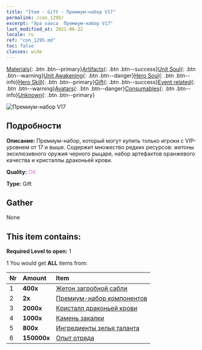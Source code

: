 ```yaml
---
title: "Item - Gift - Премиум-набор V17"
permalink: /con_1295/
excerpt: "Эра хаоса  Премиум-набор V17"
last_modified_at: 2021-06-22
locale: ru
ref: "con_1295.md"
toc: false
classes: wide
---
```

 [Materials](/ItemsRU/){: .btn .btn--primary}[Artifacts](/ItemsRU/Artifacts/){: .btn .btn--success}[Unit Soul](/ItemsRU/UnitSoul/){: .btn .btn--warning}[Unit Awakening](/ItemsRU/UnitAwakening/){: .btn .btn--danger}[Hero Soul](/ItemsRU/HeroSoul/){: .btn .btn--info}[Hero Skill](/ItemsRU/HeroSkill/){: .btn .btn--primary}[Gift](/ItemsRU/Gift/){: .btn .btn--success}[Event related](/ItemsRU/Events/){: .btn .btn--warning}[Avatars](/ItemsRU/Avatars/){: .btn .btn--danger}[Consumables](/ItemsRU/Consumables/){: .btn .btn--info}[Unknown](/ItemsRU/Unknown/){: .btn .btn--primary}

 ![Премиум-набор V17](/images/t/i_905001.png)

## Подробности
 **Описание:** Премиум-набор, который могут купить только игроки с VIP-уровнем от 17 и выше. Содержит множество редких ресурсов: жетоны эксклюзивного оружия черного рыцаря, набор артефактов оранжевого качества и кристаллы драконьей крови.

 **Quality:** <span style="color: #DA70D6">OK</span>

 **Type:** Gift

## Gather

  None

## This item contains:

 **Required Level to open:** 1

 1 You would get **ALL** items  from:

  | Nr | Amount |     Item    |
  |:---|:-------|:------------|
  | 1 |  **400x** | [Жетон загробной сабли](/ItemsRU/con_979/) |  | 
  | 2 |  **2x** | [Премиум-набор компонентов](/ItemsRU/con_1363/) |  | 
  | 3 |  **2000x** | [Кристалл драконьей крови](/ItemsRU/con_879/) |  | 
  | 4 |  **1000x** | [Камень закалки](/ItemsRU/con_814/) |  | 
  | 5 |  **800x** | [Ингредиенты зелья таланта](/ItemsRU/con_1120/) |  | 
  | 6 |  **150000x** | [Опыт отряда](/ItemsRU/con_902/) |  | 
